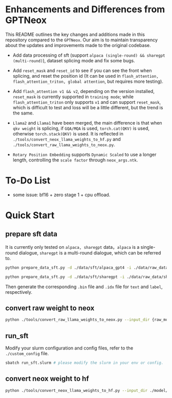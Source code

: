 # Enhancements and Differences from GPTNeox
This README outlines the key changes and additions made in this repository compared to the `GPTNeox`. Our aim is to maintain transparency about the updates and improvements made to the original codebase.

- Add data processing of sft (support `alpaca (single-round) && sharegpt (multi-round)`), dataset splicing mode and fix some bugs.

- Add `reset_mask` and `reset_id` to see if you can see the front when splicing, and reset the position id (It can be used in `flash_attention, flash_attention_triton, global attention`, but requires more testing).

- Add `flash_attention v1 && v2`, depending on the version installed, `reset_mask` is currently supported in `training mode`; while `flash_attention_triton` only supports `v1` and can support `reset_mask`, which is difficult to test and loss will be a little different, but the trend is the same.

- `Llama2` and `Llama1` have been merged, the main difference is that when `qkv weight` is splicing, if `GQA/MQA` is used, `torch.cat(QKV)` is used, otherwise `torch.stack(QKV)` is used. It is reflected in `./tools/convert_neox_llama_weights_to_hf.py` and `./tools/convert_raw_llama_weights_to_neox.py`.

- `Rotary Position Embedding` supports `Dynamic Scaled` to use a longer length, controlling the `scale factor` through `neox_args.ntk`.

# To-Do List

- some issue: bf16 + zero stage 1 + cpu offload.


# Quick Start

## prepare sft data

It is currently only tested on `alpaca, sharegpt` data，`alpaca` is a single-round dialogue, `sharegpt` is a multi-round dialogue, which can be referred to.

```bash
python prepare_data_sft.py -d ./data/sft/alpaca_gpt4 -i ./data/raw_data/alpaca_gpt4 -t SPMTokenizer -v ./vocab_file/tokenizer.model alpaca_gpt4

python prepare_data_sft.py -d ./data/sft/sharegpt -i ./data/raw_data/sharegpt -t SPMTokenizer -v ./vocab_file/tokenizer.model sharegpt

```
Then generate the corresponding `.bin` file and `.idx` file for `text` and `label`, respectively.


## convert raw weight to neox

```bash
python ./tools/convert_raw_llama_weights_to_neox.py --input_dir {raw_model_path} --model_size 70B --output_dir ./model/pretrain/llama2/70B --num_output_shards 8 --pipeline_parallel
```

## run_sft
Modify your slurm configuration and config files, refer to the `./custom_config` file.

```bash
sbatch run_sft.slurm # please modify the slurm in your env or config.
```

## convert neox weight to hf

```bash
python ./tools/convert_neox_llama_weights_to_hf.py --input_dir ./model/pretrain/llama2/70B/global_step0/ --model_size 70B --output_dir ./model/pretrain/llama2/70B_hf
```